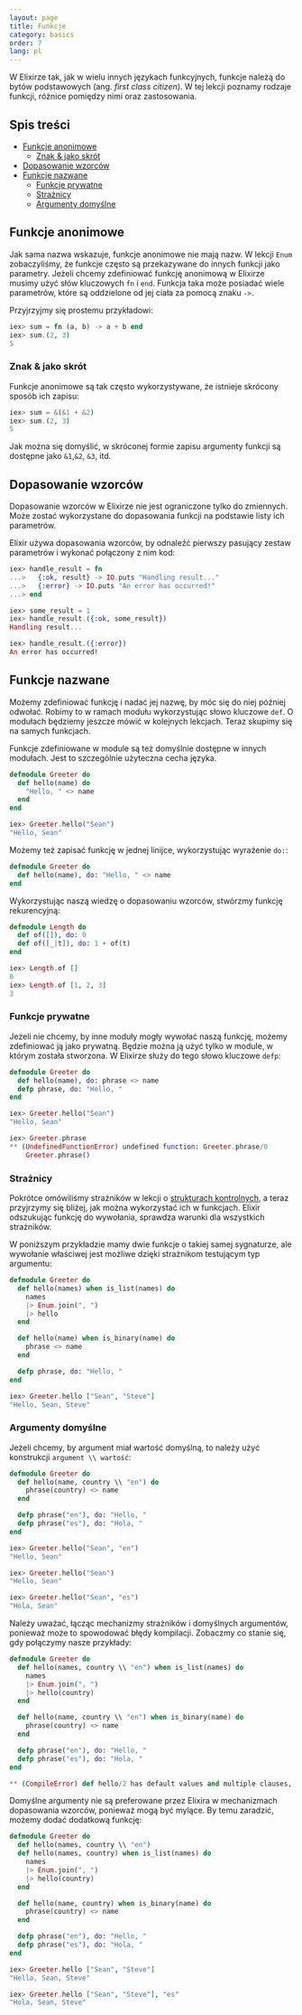 ```yaml
---
layout: page
title: Funkcje
category: basics
order: 7
lang: pl
---
```


W Elixirze tak, jak w wielu innych językach funkcyjnych, funkcje należą do bytów podstawowych (ang. _first class 
citizen_). W tej lekcji poznamy rodzaje funkcji, różnice pomiędzy nimi oraz zastosowania.

## Spis treści

- [Funkcje anonimowe](#Funkcje-anonimowe)
  - [Znak & jako skrót](#Znak--jako-skrót)
- [Dopasowanie wzorców](#Dopasowanie-wzorców)
- [Funkcje nazwane](#Funkcje-nazwane)
  - [Funkcje prywatne](#Funkcje-prywatne)
  - [Strażnicy](#Strażnicy)
  - [Argumenty domyślne](#Argumenty-domyślne)

## Funkcje anonimowe

Jak sama nazwa wskazuje, funkcje anonimowe nie mają nazw.  W lekcji `Enum` zobaczyliśmy, że funkcje często są 
przekazywane do innych funkcji jako parametry. Jeżeli chcemy zdefiniować funkcję anonimową w Elixirze musimy użyć słów 
kluczowych `fn` i `end`. Funkcja taka może posiadać wiele parametrów, które są oddzielone od jej ciała za pomocą 
znaku `->`.  

Przyjrzyjmy się prostemu przykładowi:

```elixir
iex> sum = fn (a, b) -> a + b end
iex> sum.(2, 3)
5
```

### Znak & jako skrót

Funkcje anonimowe są tak często wykorzystywane, że istnieje skrócony sposób ich zapisu:

```elixir
iex> sum = &(&1 + &2)
iex> sum.(2, 3)
5
```

Jak można się domyślić, w skróconej formie zapisu argumenty funkcji są dostępne jako `&1`,`&2`, `&3`, itd.

## Dopasowanie wzorców

Dopasowanie wzorców w Elixirze nie jest ograniczone tylko do zmiennych. Może zostać wykorzystane do dopasowania 
funkcji na podstawie listy ich parametrów.

Elixir używa dopasowania wzorców, by odnaleźć pierwszy pasujący zestaw parametrów i wykonać połączony z nim kod:

```elixir
iex> handle_result = fn
...>   {:ok, result} -> IO.puts "Handling result..."
...>   {:error} -> IO.puts "An error has occurred!"
...> end

iex> some_result = 1
iex> handle_result.({:ok, some_result})
Handling result...

iex> handle_result.({:error})
An error has occurred!
```

## Funkcje nazwane

Możemy zdefiniować funkcję i nadać jej nazwę, by móc się do niej później odwołać. Robimy to w ramach 
modułu wykorzystując słowo kluczowe `def`. O modułach będziemy jeszcze mówić w kolejnych lekcjach. Teraz skupimy się 
na samych funkcjach. 

Funkcje zdefiniowane w module są też domyślnie dostępne w innych modułach. Jest to szczególnie użyteczna cecha języka.

```elixir
defmodule Greeter do
  def hello(name) do
    "Hello, " <> name
  end
end

iex> Greeter.hello("Sean")
"Hello, Sean"
```

Możemy też zapisać funkcję w jednej linijce, wykorzystując wyrażenie `do:`:

```elixir
defmodule Greeter do
  def hello(name), do: "Hello, " <> name
end
```

Wykorzystując naszą wiedzę o dopasowaniu wzorców, stwórzmy funkcję rekurencyjną:

```elixir
defmodule Length do
  def of([]), do: 0
  def of([_|t]), do: 1 + of(t)
end

iex> Length.of []
0
iex> Length.of [1, 2, 3]
3
```

### Funkcje prywatne

Jeżeli nie chcemy, by inne moduły mogły wywołać naszą funkcję, możemy zdefiniować ją jako prywatną. Będzie można ją 
użyć tylko w module, w którym została stworzona.  W Elixirze służy do tego słowo kluczowe `defp`:

```elixir
defmodule Greeter do
  def hello(name), do: phrase <> name
  defp phrase, do: "Hello, "
end

iex> Greeter.hello("Sean")
"Hello, Sean"

iex> Greeter.phrase
** (UndefinedFunctionError) undefined function: Greeter.phrase/0
    Greeter.phrase()
```

### Strażnicy

Pokrótce omówiliśmy strażników w lekcji o [strukturach kontrolnych](../control-structures.md), a teraz przyjrzymy 
się bliżej, jak można wykorzystać ich w funkcjach. Elixir odszukując funkcję do wywołania, sprawdza warunki dla 
wszystkich strażników.

W poniższym przykładzie mamy dwie funkcje o takiej samej sygnaturze, ale wywołanie właściwej jest możliwe dzięki 
strażnikom testującym typ argumentu:

```elixir
defmodule Greeter do
  def hello(names) when is_list(names) do
    names
    |> Enum.join(", ")
    |> hello
  end

  def hello(name) when is_binary(name) do
    phrase <> name
  end

  defp phrase, do: "Hello, "
end

iex> Greeter.hello ["Sean", "Steve"]
"Hello, Sean, Steve"
```

### Argumenty domyślne

Jeżeli chcemy, by argument miał wartość domyślną, to należy użyć konstrukcji `argument \\ wartość`:

```elixir
defmodule Greeter do
  def hello(name, country \\ "en") do
    phrase(country) <> name
  end

  defp phrase("en"), do: "Hello, "
  defp phrase("es"), do: "Hola, "
end

iex> Greeter.hello("Sean", "en")
"Hello, Sean"

iex> Greeter.hello("Sean")
"Hello, Sean"

iex> Greeter.hello("Sean", "es")
"Hola, Sean"
```

Należy uważać, łącząc mechanizmy strażników i domyślnych argumentów, ponieważ może to spowodować błędy kompilacji. 
Zobaczmy co stanie się, gdy połączymy nasze przykłady:

```elixir
defmodule Greeter do
  def hello(names, country \\ "en") when is_list(names) do
    names
    |> Enum.join(", ")
    |> hello(country)
  end

  def hello(name, country \\ "en") when is_binary(name) do
    phrase(country) <> name
  end

  defp phrase("en"), do: "Hello, "
  defp phrase("es"), do: "Hola, "
end

** (CompileError) def hello/2 has default values and multiple clauses, define a function head with the defaults
```

Domyślne argumenty nie są preferowane przez Elixira w mechanizmach dopasowania wzorców, ponieważ mogą być mylące. By 
temu zaradzić, możemy dodać dodatkową funkcję:

```elixir
defmodule Greeter do
  def hello(names, country \\ "en")
  def hello(names, country) when is_list(names) do
    names
    |> Enum.join(", ")
    |> hello(country)
  end

  def hello(name, country) when is_binary(name) do
    phrase(country) <> name
  end

  defp phrase("en"), do: "Hello, "
  defp phrase("es"), do: "Hola, "
end

iex> Greeter.hello ["Sean", "Steve"]
"Hello, Sean, Steve"

iex> Greeter.hello ["Sean", "Steve"], "es"
"Hola, Sean, Steve"
```
